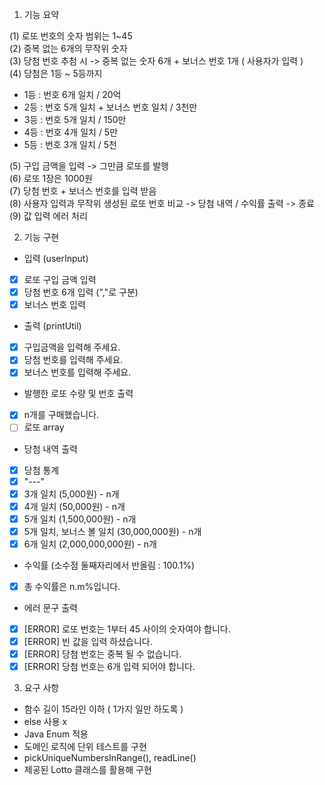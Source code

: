 1. 기능 요약

(1) 로또 번호의 숫자 범위는 1~45
</br>
(2) 중복 없는 6개의 무작위 숫자
</br>
(3) 당첨 번호 추첨 시 -> 중복 없는 숫자 6개 + 보너스 번호 1개 ( 사용자가 입력 )
</br>
(4) 당첨은 1등 ~ 5등까지
- 1등 : 번호 6개 일치 / 20억
- 2등 : 번호 5개 일치 + 보너스 번호 일치 / 3천만
- 3등 : 번호 5개 일치 / 150만
- 4등 : 번호 4개 일치 / 5만
- 5등 : 번호 3개 일치 / 5천

(5) 구입 금액을 입력 -> 그만큼 로또를 발행
</br>
(6) 로또 1장은 1000원
</br>
(7) 당첨 번호 + 보너스 번호를 입력 받음
</br>
(8) 사용자 입력과 무작위 생성된 로또 번호 비교 -> 당첨 내역 / 수익률 출력 -> 종료
</br>
(9) 값 입력 에러 처리

2. 기능 구현

- 입력 (userInput)
- [x] 로또 구입 금액 입력
- [x] 당첨 번호 6개 입력 (","로 구분)
- [x] 보너스 번호 입력

- 출력 (printUtil)
- [x] 구입금액을 입력해 주세요.
- [x] 당첨 번호를 입력해 주세요.
- [x] 보너스 번호를 입력해 주세요.
- 발행한 로또 수량 및 번호 출력
- [x] n개를 구매했습니다.
- [ ] 로또 array
- 당첨 내역 출력
- [x] 당첨 통계
- [x] "---"
- [x] 3개 일치 (5,000원) - n개
- [x] 4개 일치 (50,000원) - n개
- [x] 5개 일치 (1,500,000원) - n개
- [x] 5개 일치, 보너스 볼 일치 (30,000,000원) - n개
- [x] 6개 일치 (2,000,000,000원) - n개

- 수익률 (소수점 둘째자리에서 반올림 : 100.1%)
- [x] 총 수익률은 n.m%입니다.

- 에러 문구 출력
- [x] [ERROR] 로또 번호는 1부터 45 사이의 숫자여야 합니다.
- [x] [ERROR] 빈 값을 입력 하셨습니다.
- [x] [ERROR] 당첨 번호는 중복 될 수 없습니다.
- [x] [ERROR] 당첨 번호는 6개 입력 되어야 합니다.

3. 요구 사항
- 함수 길이 15라인 이하 ( 1가지 일만 하도록 )
- else 사용 x
- Java Enum 적용
- 도메인 로직에 단위 테스트를 구현
- pickUniqueNumbersInRange(), readLine()
- 제공된 Lotto 클래스를 활용해 구현